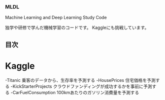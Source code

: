 ### MLDL
Machine Learning and Deep Learning Study Code

独学や研修で学んだ機械学習のコードです。
Kaggleにも挑戦しています。

## 目次

# Kaggle
-Titanic
 乗客のデータから、生存率を予測する
-HousePrices
 住宅価格を予測する
-KickStarterProjects
 クラウドファンディングが成功するかを事前に予測する
-CarFuelConsumption
 100kmあたりのガソリン消費量を予測する

